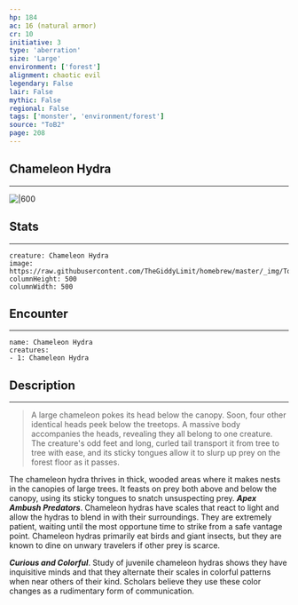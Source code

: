 ```yaml
---
hp: 184
ac: 16 (natural armor)
cr: 10
initiative: 3
type: 'aberration'    
size: 'Large'
environment: ['forest']
alignment: chaotic evil
legendary: False
lair: False
mythic: False
regional: False
tags: ['monster', 'environment/forest']
source: "ToB2"
page: 208
---
```


## Chameleon Hydra
---

![|600](https://raw.githubusercontent.com/TheGiddyLimit/homebrew/master/_img/ToB2/creature/Chameleon%20Hydra.webp)

## Stats
---

```statblock
creature: Chameleon Hydra
image: https://raw.githubusercontent.com/TheGiddyLimit/homebrew/master/_img/ToB2/creature/token/Chameleon%20Hydra%20%28Token%29.png
columnHeight: 500
columnWidth: 500
```

## Encounter
---

```encounter-table
name: Chameleon Hydra
creatures:
- 1: Chameleon Hydra
```

## Description
---
>A large chameleon pokes its head below the canopy. Soon, four other identical heads peek below the treetops. A massive body accompanies the heads, revealing they all belong to one creature. The creature's odd feet and long, curled tail transport it from tree to tree with ease, and its sticky tongues allow it to slurp up prey on the forest floor as it passes.

The chameleon hydra thrives in thick, wooded areas where it makes nests in the canopies of large trees. It feasts on prey both above and below the canopy, using its sticky tongues to snatch unsuspecting prey.
**_Apex Ambush Predators_**. Chameleon hydras have scales that react to light and allow the hydras to blend in with their surroundings. They are extremely patient, waiting until the most opportune time to strike from a safe vantage point. Chameleon hydras primarily eat birds and giant insects, but they are known to dine on unwary travelers if other prey is scarce.

**_Curious and Colorful_**. Study of juvenile chameleon hydras shows they have inquisitive minds and that they alternate their scales in colorful patterns when near others of their kind. Scholars believe they use these color changes as a rudimentary form of communication.






